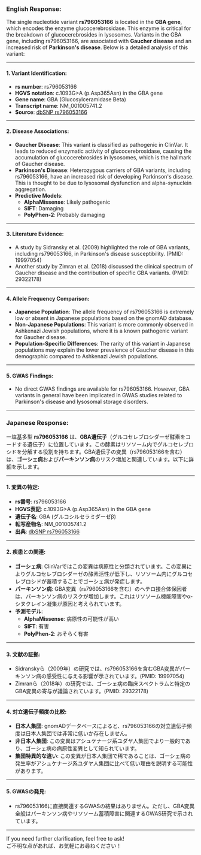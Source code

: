 ### English Response:

The single nucleotide variant **rs796053166** is located in the **GBA gene**, which encodes the enzyme glucocerebrosidase. This enzyme is critical for the breakdown of glucocerebrosides in lysosomes. Variants in the GBA gene, including rs796053166, are associated with **Gaucher disease** and an increased risk of **Parkinson's disease**. Below is a detailed analysis of this variant:

---

#### 1. Variant Identification:
- **rs number**: rs796053166
- **HGVS notation**: c.1093G>A (p.Asp365Asn) in the GBA gene
- **Gene name**: GBA (Glucosylceramidase Beta)
- **Transcript name**: NM_001005741.2
- **Source**: [dbSNP rs796053166](https://www.ncbi.nlm.nih.gov/snp/rs796053166)

---

#### 2. Disease Associations:
- **Gaucher Disease**: This variant is classified as pathogenic in ClinVar. It leads to reduced enzymatic activity of glucocerebrosidase, causing the accumulation of glucocerebrosides in lysosomes, which is the hallmark of Gaucher disease.
- **Parkinson's Disease**: Heterozygous carriers of GBA variants, including rs796053166, have an increased risk of developing Parkinson's disease. This is thought to be due to lysosomal dysfunction and alpha-synuclein aggregation.
- **Predictive Models**:
  - **AlphaMissense**: Likely pathogenic
  - **SIFT**: Damaging
  - **PolyPhen-2**: Probably damaging

---

#### 3. Literature Evidence:
- A study by Sidransky et al. (2009) highlighted the role of GBA variants, including rs796053166, in Parkinson's disease susceptibility. (PMID: 19997054)
- Another study by Zimran et al. (2018) discussed the clinical spectrum of Gaucher disease and the contribution of specific GBA variants. (PMID: 29322178)

---

#### 4. Allele Frequency Comparison:
- **Japanese Population**: The allele frequency of rs796053166 is extremely low or absent in Japanese populations based on the gnomAD database.
- **Non-Japanese Populations**: This variant is more commonly observed in Ashkenazi Jewish populations, where it is a known pathogenic variant for Gaucher disease.
- **Population-Specific Differences**: The rarity of this variant in Japanese populations may explain the lower prevalence of Gaucher disease in this demographic compared to Ashkenazi Jewish populations.

---

#### 5. GWAS Findings:
- No direct GWAS findings are available for rs796053166. However, GBA variants in general have been implicated in GWAS studies related to Parkinson's disease and lysosomal storage disorders.

---

### Japanese Response:

一塩基多型 **rs796053166** は、**GBA遺伝子**（グルコセレブロシダーゼ酵素をコードする遺伝子）に位置しています。この酵素はリソソーム内でグルコセレブロシドを分解する役割を持ちます。GBA遺伝子の変異（rs796053166を含む）は、**ゴーシェ病**および**パーキンソン病**のリスク増加と関連しています。以下に詳細を示します。

---

#### 1. 変異の特定:
- **rs番号**: rs796053166
- **HGVS表記**: c.1093G>A (p.Asp365Asn) in the GBA gene
- **遺伝子名**: GBA (グルコシルセラミダーゼβ)
- **転写産物名**: NM_001005741.2
- **出典**: [dbSNP rs796053166](https://www.ncbi.nlm.nih.gov/snp/rs796053166)

---

#### 2. 疾患との関連:
- **ゴーシェ病**: ClinVarではこの変異は病原性と分類されています。この変異によりグルコセレブロシダーゼの酵素活性が低下し、リソソーム内にグルコセレブロシドが蓄積することでゴーシェ病が発症します。
- **パーキンソン病**: GBA変異（rs796053166を含む）のヘテロ接合体保因者は、パーキンソン病のリスクが増加します。これはリソソーム機能障害やα-シヌクレイン凝集が原因と考えられています。
- **予測モデル**:
  - **AlphaMissense**: 病原性の可能性が高い
  - **SIFT**: 有害
  - **PolyPhen-2**: おそらく有害

---

#### 3. 文献の証拠:
- Sidranskyら（2009年）の研究では、rs796053166を含むGBA変異がパーキンソン病の感受性に与える影響が示されています。(PMID: 19997054)
- Zimranら（2018年）の研究では、ゴーシェ病の臨床スペクトラムと特定のGBA変異の寄与が議論されています。(PMID: 29322178)

---

#### 4. 対立遺伝子頻度の比較:
- **日本人集団**: gnomADデータベースによると、rs796053166の対立遺伝子頻度は日本人集団では非常に低いか存在しません。
- **非日本人集団**: この変異はアシュケナージ系ユダヤ人集団でより一般的であり、ゴーシェ病の病原性変異として知られています。
- **集団特異的な違い**: この変異が日本人集団で稀であることは、ゴーシェ病の発生率がアシュケナージ系ユダヤ人集団に比べて低い理由を説明する可能性があります。

---

#### 5. GWASの発見:
- rs796053166に直接関連するGWASの結果はありません。ただし、GBA変異全般はパーキンソン病やリソソーム蓄積障害に関連するGWAS研究で示されています。

--- 

If you need further clarification, feel free to ask!  
ご不明な点があれば、お気軽にお尋ねください！